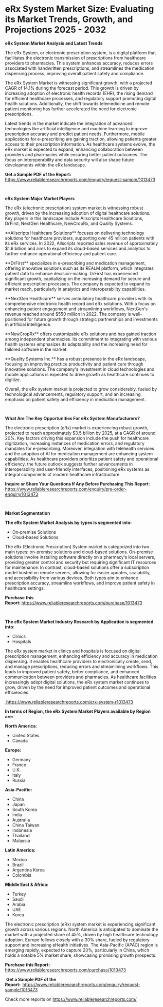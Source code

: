 <p><h1>eRx System Market Size: Evaluating its Market Trends, Growth, and Projections 2025 - 2032</h1></p><p><strong>eRx System Market Analysis and Latest Trends</strong></p>
<p><p>The eRx System, or electronic prescription system, is a digital platform that facilitates the electronic transmission of prescriptions from healthcare providers to pharmacies. This system enhances accuracy, reduces errors associated with handwritten prescriptions, and streamlines the medication dispensing process, improving overall patient safety and compliance.</p><p>The eRx System Market is witnessing significant growth, with a projected CAGR of 14.1% during the forecast period. This growth is driven by increasing adoption of electronic health records (EHR), the rising demand for efficient healthcare processes, and regulatory support promoting digital health solutions. Additionally, the shift towards telemedicine and remote patient monitoring has further accelerated the need for electronic prescriptions.</p><p>Latest trends in the market indicate the integration of advanced technologies like artificial intelligence and machine learning to improve prescription accuracy and predict patient needs. Furthermore, mobile applications for e-prescribing are gaining traction, allowing patients greater access to their prescription information. As healthcare systems evolve, the eRx market is expected to expand, enhancing collaboration between providers and pharmacies while ensuring better patient outcomes. The focus on interoperability and data security will also shape future developments within the eRx landscape.</p></p>
<p><strong>Get a Sample PDF of the Report:&nbsp;</strong> <a href="https://www.reliableresearchreports.com/enquiry/request-sample/1013473?utm_campaign=2203&utm_medium=2&utm_source=Github&utm_content=ia&utm_term=06032025&utm_id=erx-system">https://www.reliableresearchreports.com/enquiry/request-sample/1013473</a></p>
<p>&nbsp;</p>
<p><strong>eRx System Major Market Players</strong></p>
<p><p>The eRx (electronic prescription) system market is witnessing robust growth, driven by the increasing adoption of digital healthcare solutions. Key players in this landscape include Allscripts Healthcare Solutions, DrFirst, NextGen Healthcare, NewCropRx, and Quality Systems.</p><p>**Allscripts Healthcare Solutions** focuses on delivering technology solutions for healthcare providers, supporting over 45 million patients with its eRx services. In 2022, Allscripts reported sales revenue of approximately $1.9 billion and aims to expand its cloud-based services and analytics to further enhance operational efficiency and patient care.</p><p>**DrFirst** specializes in e-prescribing and medication management, offering innovative solutions such as its REALM platform, which integrates patient data to enhance decision-making. DrFirst has experienced significant growth, capitalizing on the increasing demand for secure and efficient prescription processes. The company is expected to expand its market reach, particularly in analytics and interoperability capabilities.</p><p>**NextGen Healthcare** serves ambulatory healthcare providers with its comprehensive electronic health record and eRx solutions. With a focus on enhancing patient engagement and streamlining workflows, NextGen's revenue reached around $550 million in 2022. The company is well-positioned for future growth through strategic partnerships and investments in artificial intelligence.</p><p>**NewCropRx** offers customizable eRx solutions and has gained traction among independent pharmacies. Its commitment to integrating with various health systems emphasizes its adaptability and the increasing need for tailored software in the market.</p><p>**Quality Systems Inc.** has a robust presence in the eRx landscape, focusing on improving practice productivity and patient care through innovative solutions. The company's investment in cloud technologies and mobile applications is expected to drive growth as healthcare continues to digitize.</p><p>Overall, the eRx system market is projected to grow considerably, fueled by technological advancements, regulatory support, and an increasing emphasis on patient safety and efficiency in medication management.</p></p>
<p>&nbsp;</p>
<p><strong>What Are The Key Opportunities For eRx System Manufacturers?</strong></p>
<p><p>The electronic prescription (eRx) market is experiencing robust growth, projected to reach approximately $3.5 billion by 2025, at a CAGR of around 20%. Key factors driving this expansion include the push for healthcare digitization, increasing instances of medication errors, and regulatory mandates for e-prescribing. Moreover, integration with telehealth services and the adoption of AI for medication management are enhancing system capabilities. As healthcare providers prioritize patient safety and operational efficiency, the future outlook suggests further advancements in interoperability and user-friendly interfaces, positioning eRx systems as integral components of modern healthcare infrastructure.</p></p>
<p><strong>Inquire or Share Your Questions If Any Before Purchasing This Report:</strong> <a href="https://www.reliableresearchreports.com/enquiry/pre-order-enquiry/1013473?utm_campaign=2203&utm_medium=2&utm_source=Github&utm_content=ia&utm_term=06032025&utm_id=erx-system">https://www.reliableresearchreports.com/enquiry/pre-order-enquiry/1013473</a></p>
<p>&nbsp;</p>
<p><strong>Market Segmentation</strong></p>
<p><strong>The eRx System Market Analysis by types is segmented into:</strong></p>
<p><ul><li>On-premise Solutions</li><li>Cloud-based Solutions</li></ul></p>
<p><p>The eRx (Electronic Prescription) System market is categorized into two main types: on-premise solutions and cloud-based solutions. On-premise solutions involve installing software directly on a pharmacy's local servers, providing greater control and security but requiring significant IT resources for maintenance. In contrast, cloud-based solutions offer a subscription model hosted on remote servers, allowing for easier updates, scalability, and accessibility from various devices. Both types aim to enhance prescription accuracy, streamline workflows, and improve patient safety in healthcare settings.</p></p>
<p><strong>Purchase this Report:&nbsp;</strong><a href="https://www.reliableresearchreports.com/purchase/1013473?utm_campaign=2203&utm_medium=2&utm_source=Github&utm_content=ia&utm_term=06032025&utm_id=erx-system">https://www.reliableresearchreports.com/purchase/1013473</a></p>
<p>&nbsp;</p>
<p><strong>The eRx System Market Industry Research by Application is segmented into:</strong></p>
<p><ul><li>Clinics</li><li>Hospitals</li></ul></p>
<p><p>The eRx system market in clinics and hospitals is focused on digital prescription management, enhancing efficiency and accuracy in medication dispensing. It enables healthcare providers to electronically create, send, and manage prescriptions, reducing errors and streamlining workflows. This leads to improved patient safety, better compliance, and enhanced communication between providers and pharmacies. As healthcare facilities increasingly adopt digital solutions, the eRx system market continues to grow, driven by the need for improved patient outcomes and operational efficiencies.</p></p>
<p><a href="https://www.reliableresearchreports.com/erx-system-r1013473?utm_campaign=2203&utm_medium=2&utm_source=Github&utm_content=ia&utm_term=06032025&utm_id=erx-system">&nbsp;https://www.reliableresearchreports.com/erx-system-r1013473</a></p>
<p><strong>In terms of Region, the eRx System Market Players available by Region are:</strong></p>
<p>
    <p> <strong> North America: </strong>
        <ul>
            <li>United States</li>
            <li>Canada</li>
        </ul>
        </p> 
    <p> <strong> Europe: </strong>
        <ul>
            <li>Germany</li>
            <li>France</li>
            <li>U.K.</li>
            <li>Italy</li>
            <li>Russia</li>
        </ul>
        </p> 
    <p> <strong> Asia-Pacific: </strong>
        <ul>
            <li>China</li>
            <li>Japan</li>
            <li>South Korea</li>
            <li>India</li>
            <li>Australia</li>
            <li>China Taiwan</li>
            <li>Indonesia</li>
            <li>Thailand</li>
            <li>Malaysia</li>
        </ul>
        </p> 
    <p> <strong> Latin America: </strong>
        <ul>
            <li>Mexico</li>
            <li>Brazil</li>
            <li>Argentina Korea</li>
            <li>Colombia</li>
        </ul>
        </p> 
    <p> <strong> Middle East & Africa: </strong>
        <ul>
            <li>Turkey</li>
            <li>Saudi</li>
            <li>Arabia</li>
            <li>UAE</li>
            <li>Korea</li>
        </ul>
    </p>
    </p>
<p><p>The electronic prescription (eRx) system market is experiencing significant growth across various regions. North America is anticipated to dominate the market with a projected share of 45%, driven by high healthcare technology adoption. Europe follows closely with a 30% share, fueled by regulatory support and increasing eHealth initiatives. The Asia-Pacific (APAC) region is emerging rapidly, expected to capture 20%, particularly in China, which holds a notable 5% market share, showcasing promising growth prospects.</p></p>
<p><strong>Purchase this Report: </strong><a href="https://www.reliableresearchreports.com/purchase/1013473?utm_campaign=2203&utm_medium=2&utm_source=Github&utm_content=ia&utm_term=06032025&utm_id=erx-system">https://www.reliableresearchreports.com/purchase/1013473</a></p>
<p>&nbsp;<strong>Get a Sample PDF of the Report:&nbsp;&nbsp;</strong><a href="https://www.reliableresearchreports.com/enquiry/request-sample/1013473?utm_campaign=2203&utm_medium=2&utm_source=Github&utm_content=ia&utm_term=06032025&utm_id=erx-system">https://www.reliableresearchreports.com/enquiry/request-sample/1013473</a></p>
<p><strong></strong></p>
<p>Check more reports on <a href="https://www.reliableresearchreports.com/?utm_campaign=2203&utm_medium=2&utm_source=Github&utm_content=ia&utm_term=06032025&utm_id=erx-system">https://www.reliableresearchreports.com/</a></p>
